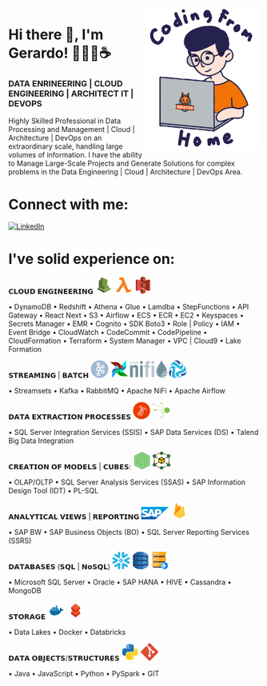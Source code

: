 <img align='right' src="https://github.com/gerardodavidlopezcastillo/gerardodavidlopezcastillo/raw/main/images/data_engineer.gif" width="230">

# Hi there 👋, I'm Gerardo! 👨‍💻🚀☕️ 
### DATA ENRINEERING | CLOUD ENGINEERING | ARCHITECT IT | DEVOPS

Highly Skilled Professional in Data Processing and Management | Cloud | Architecture | DevOps on an extraordinary scale, handling large volumes of information. I have the ability to Manage Large-Scale Projects and Generate Solutions for complex problems in the Data Engineering | Cloud | Architecture | DevOps Area.

# Connect with me: 

[![LinkedIn](https://img.shields.io/badge/-LinkedIn-3b5998)](https://www.linkedin.com/in/gdlopezcastillo)

# I've solid experience on:

𝗖𝗟𝗢𝗨𝗗 𝗘𝗡𝗚𝗜𝗡𝗘𝗘𝗥𝗜𝗡𝗚 <img src="https://github.com/gerardodavidlopezcastillo/gerardodavidlopezcastillo/raw/main/images/cloudwatch.svg" width="35" height="35" alt="cloudwatch"> <img src="https://github.com/gerardodavidlopezcastillo/gerardodavidlopezcastillo/raw/main/images/lambda.svg" width="35" height="35" alt="lambda"> <img src="https://github.com/gerardodavidlopezcastillo/gerardodavidlopezcastillo/raw/main/images/s3.svg" width="35" height="35" alt="s3">

• DynamoDB • Redshift • Athena • Glue
• Lamdba • StepFunctions • API Gateway
• React Next • S3 • Airflow • ECS • ECR
• EC2 • Keyspaces • Secrets Manager • EMR
• Cognito • SDK Boto3 • Role | Policy • IAM
• Event Bridge • CloudWatch • CodeCommit
• CodePipeline • CloudFormation • Terraform
• System Manager • VPC | Cloud9 • Lake Formation

𝗦𝗧𝗥𝗘𝗔𝗠𝗜𝗡𝗚 | 𝗕𝗔𝗧𝗖𝗛 <img src="https://github.com/gerardodavidlopezcastillo/gerardodavidlopezcastillo/raw/main/images/kafka.svg" width="35" height="35" alt="KAFKA"> <img src="https://github.com/gerardodavidlopezcastillo/gerardodavidlopezcastillo/raw/main/images/airflow.svg" width="35" height="35" alt="airflow"> <img src="https://github.com/gerardodavidlopezcastillo/gerardodavidlopezcastillo/raw/main/images/nifi.svg" width="75" height="35" alt="nifi"> <img src="https://github.com/gerardodavidlopezcastillo/gerardodavidlopezcastillo/raw/main/images/streamsets.png" width="35" height="35" alt="streamsets">

• Streamsets
• Kafka
• RabbitMQ
• Apache NiFi
• Apache Airflow

𝗗𝗔𝗧𝗔 𝗘𝗫𝗧𝗥𝗔𝗖𝗧𝗜𝗢𝗡 𝗣𝗥𝗢𝗖𝗘𝗦𝗦𝗘𝗦 <img src="https://github.com/gerardodavidlopezcastillo/gerardodavidlopezcastillo/raw/main/images/ssis.png" width="35" height="35" alt="ssis"> <img src="https://github.com/gerardodavidlopezcastillo/gerardodavidlopezcastillo/raw/main/images/talend.png" width="35" height="35" alt="talend">

• SQL Server Integration Services (SSIS)
• SAP Data Services (DS)
• Talend Big Data Integration

𝗖𝗥𝗘𝗔𝗧𝗜𝗢𝗡 𝗢𝗙 𝗠𝗢𝗗𝗘𝗟𝗦 | 𝗖𝗨𝗕𝗘𝗦: <img src="https://github.com/gerardodavidlopezcastillo/gerardodavidlopezcastillo/raw/main/images/cube.svg" width="35" height="35" alt="cube"> <img src="https://github.com/gerardodavidlopezcastillo/gerardodavidlopezcastillo/raw/main/images/model.svg" width="35" height="35" alt="model">

• OLAP/OLTP
• SQL Server Analysis Services (SSAS)
• SAP Information Design Tool (IDT)
• PL-SQL

𝗔𝗡𝗔𝗟𝗬𝗧𝗜𝗖𝗔𝗟 𝗩𝗜𝗘𝗪𝗦 | 𝗥𝗘𝗣𝗢𝗥𝗧𝗜𝗡𝗚 <img src="https://github.com/gerardodavidlopezcastillo/gerardodavidlopezcastillo/raw/main/images/sap.svg" width="55" height="25" alt="sap"> <img src="https://github.com/gerardodavidlopezcastillo/gerardodavidlopezcastillo/raw/main/images/firebase.svg" width="35" height="35" alt="firebase">

• SAP BW
• SAP Business Objects (BO)
• SQL Server Reporting Services (SSRS)

𝗗𝗔𝗧𝗔𝗕𝗔𝗦𝗘𝗦 (𝗦𝗤𝗟 | 𝗡𝗼𝗦𝗤𝗟) <img src="https://github.com/gerardodavidlopezcastillo/gerardodavidlopezcastillo/raw/main/images/snowflake.svg" width="35" height="35" alt="snowflake"> <img src="https://github.com/gerardodavidlopezcastillo/gerardodavidlopezcastillo/raw/main/images/dynamodb.svg" width="35" height="35" alt="dynamodb"> <img src="https://github.com/gerardodavidlopezcastillo/gerardodavidlopezcastillo/raw/main/images/database.svg" width="35" height="35" alt="database">

• Microsoft SQL Server
• Oracle
• SAP HANA
• HIVE
• Cassandra
• MongoDB

𝗦𝗧𝗢𝗥𝗔𝗚𝗘 <img src="https://github.com/gerardodavidlopezcastillo/gerardodavidlopezcastillo/raw/main/images/docker.svg" width="35" height="35" alt="docker"> <img src="https://github.com/gerardodavidlopezcastillo/gerardodavidlopezcastillo/raw/main/images/databricks.svg" width="35" height="35" alt="databricks">

• Data Lakes
• Docker
• Databricks

𝗗𝗔𝗧𝗔 𝗢𝗕𝗝𝗘𝗖𝗧𝗦/𝗦𝗧𝗥𝗨𝗖𝗧𝗨𝗥𝗘𝗦 <img src="https://github.com/gerardodavidlopezcastillo/gerardodavidlopezcastillo/raw/main/images/python.svg" width="35" height="35" alt="python"> <img src="https://github.com/gerardodavidlopezcastillo/gerardodavidlopezcastillo/raw/main/images/git.svg" width="35" height="35" alt="git">

• Java
• JavaScript
• Python
• PySpark
• GIT
